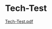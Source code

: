 # Tech-Test

[Tech-Test.pdf](https://github.com/NeoTaxman007/Tech-Test/files/9965625/Tech-Test.pdf)
